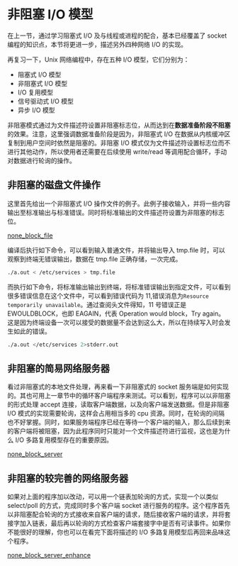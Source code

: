 # 非阻塞 I/O 模型

在上一节，通过学习阻塞式 I/O 及与线程或进程的配合，基本已经覆盖了 socket 编程的知识点，本节将更进一步，描述另外四种网络 I/O 的实现。

再复习一下，Unix 网络编程中，存在五种 I/O 模型，它们分别为：

- 阻塞式 I/O 模型
- 非阻塞式 I/O 模型
- I/O 复用模型
- 信号驱动式 I/O 模型
- 异步 I/O 模型

非阻塞模式通过为文件描述符设置非阻塞标志位，从而达到在**数据准备阶段不阻塞**的效果。注意，这里强调数据准备阶段是因为，非阻塞式 I/O 在数据从内核缓冲区复制到用户空间时依然是阻塞的。非阻塞 I/O 模式仅为文件描述符设置标志位而不进行其他动作，所以使用者还需要在后续使用 write/read 等调用配合循环，手动对数据进行轮询的操作。

## 非阻塞的磁盘文件操作

这里首先给出一个非阻塞式 I/O 操作文件的例子。此例子接收输入，并将一些内容输出至标准输出与标准错误。同时将标准输出的文件描述符设置为非阻塞的标志位。

[none_block_file](../src/network/advanced_io/none_block_file.c ':include')

编译后执行如下命令，可以看到输入普通文件，并将输出导入 tmp.file 时，可以观察到终端无错误输出，数据在 tmp.file 正确存储，一次完成。

```bash
./a.out < /etc/services > tmp.file
```

而执行如下命令，将标准输出输出到终端，将标准错误输出到指定文件，可以看到很多错误信息在这个文件中，可以看到错误代码为 11,错误消息为`Resource temporarily unavailable`。通过查阅头文件得知，11 号错误正是 EWOULDBLOCK，也即 EAGAIN，代表 Operation would block，Try again。这是因为终端设备一次可以接受的数据量不会达到这么大，所以在持续写入时会发生如此的错误。

```bash
./a.out </etc/services 2>stderr.out
```

## 非阻塞的简易网络服务器

看过非阻塞式的本地文件处理，再来看一下非阻塞式的 socket 服务端是如何实现的。其也可用上一章节中的循环客户端程序来测试。可以看到，程序可以以非阻塞的形式处理 accept 连接，读取客户端数据，以及向客户端发送数据。但是非阻塞 I/O 模式的实现需要轮询，这样会占用相当多的 cpu 资源。同时，在轮询的间隔也不好掌握。同时，如果服务端程序已经在等待一个客户端的输入，那么后续到来的客户端将被阻塞，因为此程序同时只能对一个文件描述符进行监视，这也是为什么 I/O 多路复用模型存在的重要原因。

[none_block_server](../src/network/advanced_io/none_block_server.c ':include')

## 非阻塞的较完善的网络服务器

如果对上面的程序加以改动，可以用一个链表加轮询的方式，实现一个以类似 select/poll 的方式，完成同时多个客户端 socket 进行服务的程序。这个程序首先以非阻塞配合轮询的方式接收来自客户端的请求，随后接收客户端的请求，并将套接字加入链表，最后再以轮询的方式检查客户端套接字中是否有可读事件。如果你不能很好的理解，你也可以在看完下面将描述的 I/O 多路复用模型后再回来品味这个程序。

[none_block_server_enhance](../src/network/advanced_io/none_block_server_enhance.c ':include')
